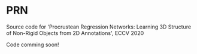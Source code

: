 # PRN
Source code for 'Procrustean Regression Networks: Learning 3D Structure of Non-Rigid Objects from 2D Annotations', ECCV 2020

Code comming soon!
